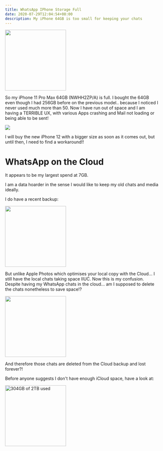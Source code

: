 ```yaml
---
title: WhatsApp IPhone Storage Full
date: 2020-07-29T12:04:54+08:00
description: My iPhone 64GB is too small for keeping your chats
---
```


<img width="200" src="https://s.natalian.org/2020-07-28/full.jpeg">

So my iPhone 11 Pro Max 64GB (NWHH2ZP/A) is full. I bought the 64GB even though
I had 256GB before on the previous model.. because I noticed I never used much
more than 50. Now I have run out of space and I am having a TERRIBLE UX, with
various Apps crashing and Mail not loading or being able to be sent!

<img src="https://s.natalian.org/2020-07-29/whatsapp-largest.png">

I will buy the new iPhone 12 with a bigger size as soon as it comes out, but
until then, I need to find a workaround!!

# WhatsApp on the Cloud

It appears to be my largest spend at 7GB.

I am a data hoarder in the sense I would like to keep my old chats and media
ideally.

I do have a recent backup:

<img width="200" src="https://s.natalian.org/2020-07-29/backed-up.png">

But unlike Apple Photos which optimises your local copy with the Cloud... I
still have the local chats taking space IIUC. Now this is my confusion. Despite
having my WhatsApp chats in the cloud... am I supposed to delete the chats
nonetheless to save space!?

<img width="200" src="https://s.natalian.org/2020-07-28/delete.png">

And therefore those chats are deleted from the Cloud backup and lost forever?!

Before anyone suggests I don't have enough iCloud space, have a look at:

<img width="200" src="https://s.natalian.org/2020-07-31/icloud.png" alt="304GB of 2TB used">
